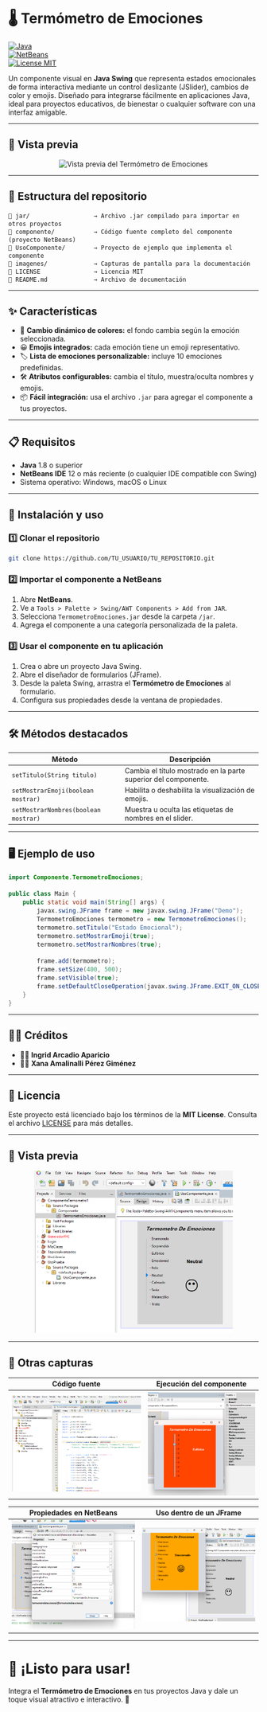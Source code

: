 # 🌡️ Termómetro de Emociones

[![Java](https://img.shields.io/badge/Java-ED8B00?style=for-the-badge&logo=java&logoColor=white)](https://www.oracle.com/java/)  
[![NetBeans](https://img.shields.io/badge/NetBeans-1B6AC6?style=for-the-badge&logo=apache-netbeans-ide&logoColor=white)](https://netbeans.apache.org/)  
[![License MIT](https://img.shields.io/badge/license-MIT-green?style=for-the-badge)](LICENSE)  

Un componente visual en **Java Swing** que representa estados emocionales de forma interactiva mediante un control deslizante (JSlider), cambios de color y emojis. Diseñado para integrarse fácilmente en aplicaciones Java, ideal para proyectos educativos, de bienestar o cualquier software con una interfaz amigable.  

---

## 📸 Vista previa

<p align="center">
  <img src="imagenes/preview.png" alt="Vista previa del Termómetro de Emociones" width="400">
</p>

---

## 📂 Estructura del repositorio

```
📁 jar/                  → Archivo .jar compilado para importar en otros proyectos
📁 componente/           → Código fuente completo del componente (proyecto NetBeans)
📁 UsoComponente/        → Proyecto de ejemplo que implementa el componente
📁 imagenes/             → Capturas de pantalla para la documentación
📄 LICENSE               → Licencia MIT
📄 README.md             → Archivo de documentación
```

---

## ✨ Características

- 🎨 **Cambio dinámico de colores:** el fondo cambia según la emoción seleccionada.
- 😀 **Emojis integrados:** cada emoción tiene un emoji representativo.
- 🏷️ **Lista de emociones personalizable:** incluye 10 emociones predefinidas.
- 🛠️ **Atributos configurables:** cambia el título, muestra/oculta nombres y emojis.
- 📦 **Fácil integración:** usa el archivo `.jar` para agregar el componente a tus proyectos.

---

## 📋 Requisitos

- **Java** 1.8 o superior  
- **NetBeans IDE** 12 o más reciente (o cualquier IDE compatible con Swing)  
- Sistema operativo: Windows, macOS o Linux  

---

## 🚀 Instalación y uso

### 1️⃣ Clonar el repositorio
```bash
git clone https://github.com/TU_USUARIO/TU_REPOSITORIO.git
```

### 2️⃣ Importar el componente a NetBeans

1. Abre **NetBeans**.  
2. Ve a `Tools > Palette > Swing/AWT Components > Add from JAR`.  
3. Selecciona `TermometroEmociones.jar` desde la carpeta `/jar`.  
4. Agrega el componente a una categoría personalizada de la paleta.  

### 3️⃣ Usar el componente en tu aplicación

1. Crea o abre un proyecto Java Swing.  
2. Abre el diseñador de formularios (JFrame).  
3. Desde la paleta Swing, arrastra el **Termómetro de Emociones** al formulario.  
4. Configura sus propiedades desde la ventana de propiedades.  

---

## 🛠️ Métodos destacados

| Método                              | Descripción                                                      |
|-------------------------------------|------------------------------------------------------------------|
| `setTitulo(String titulo)`          | Cambia el título mostrado en la parte superior del componente.  |
| `setMostrarEmoji(boolean mostrar)`  | Habilita o deshabilita la visualización de emojis.              |
| `setMostrarNombres(boolean mostrar)`| Muestra u oculta las etiquetas de nombres en el slider.         |

---

## 🖥️ Ejemplo de uso

```java
import Componente.TermometroEmociones;

public class Main {
    public static void main(String[] args) {
        javax.swing.JFrame frame = new javax.swing.JFrame("Demo");
        TermometroEmociones termometro = new TermometroEmociones();
        termometro.setTitulo("Estado Emocional");
        termometro.setMostrarEmoji(true);
        termometro.setMostrarNombres(true);

        frame.add(termometro);
        frame.setSize(400, 500);
        frame.setVisible(true);
        frame.setDefaultCloseOperation(javax.swing.JFrame.EXIT_ON_CLOSE);
    }
}
```

---

## 👩‍💻 Créditos

- 👩‍🎨 **Ingrid Arcadio Aparicio**  
- 👩‍🎨 **Xana Amalinalli Pérez Giménez**

---

## 📜 Licencia

Este proyecto está licenciado bajo los términos de la **MIT License**. Consulta el archivo [LICENSE](LICENSE) para más detalles.  

---
## 📸 Vista previa

<p align="center">
  <img src="Imagenes/componenteVisual.png" alt="Vista previa del Termómetro de Emociones" width="400">
</p>

---

## 📸 Otras capturas

| Código fuente                              | Ejecución del componente                          |
|---------------------------------------------|----------------------------------------------------|
| ![Código](Imagenes/codigo.png)              | ![Ejecución](Imagenes/ejecucion.png)               |

| Propiedades en NetBeans                     | Uso dentro de un JFrame                            |
|----------------------------------------------|-----------------------------------------------------|
| ![Propiedades](Imagenes/propiedades.png)     | ![Uso](Imagenes/uso.png)                            |

---

# 🚀 ¡Listo para usar!
Integra el **Termómetro de Emociones** en tus proyectos Java y dale un toque visual atractivo e interactivo. 🌈
